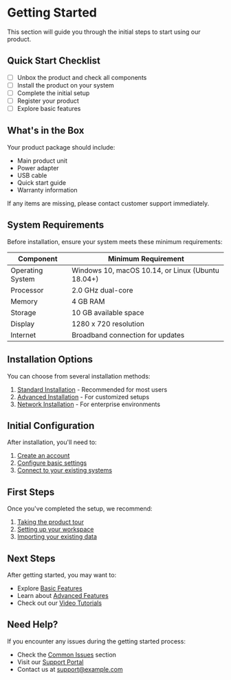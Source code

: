 # Getting Started

This section will guide you through the initial steps to start using our product.

## Quick Start Checklist

- [ ] Unbox the product and check all components
- [ ] Install the product on your system
- [ ] Complete the initial setup
- [ ] Register your product
- [ ] Explore basic features

## What's in the Box

Your product package should include:

- Main product unit
- Power adapter
- USB cable
- Quick start guide
- Warranty information

If any items are missing, please contact customer support immediately.

## System Requirements

Before installation, ensure your system meets these minimum requirements:

| Component | Minimum Requirement |
|-----------|---------------------|
| Operating System | Windows 10, macOS 10.14, or Linux (Ubuntu 18.04+) |
| Processor | 2.0 GHz dual-core |
| Memory | 4 GB RAM |
| Storage | 10 GB available space |
| Display | 1280 x 720 resolution |
| Internet | Broadband connection for updates |

## Installation Options

You can choose from several installation methods:

1. [Standard Installation](./installation.md#standard) - Recommended for most users
2. [Advanced Installation](./installation.md#advanced) - For customized setups
3. [Network Installation](./installation.md#network) - For enterprise environments

## Initial Configuration

After installation, you'll need to:

1. [Create an account](./setup.md#account)
2. [Configure basic settings](./setup.md#settings)
3. [Connect to your existing systems](./setup.md#integration)

## First Steps

Once you've completed the setup, we recommend:

1. [Taking the product tour](./first-use.md#tour)
2. [Setting up your workspace](./first-use.md#workspace)
3. [Importing your existing data](./first-use.md#import)

## Next Steps

After getting started, you may want to:

- Explore [Basic Features](../features/basic.md)
- Learn about [Advanced Features](../features/advanced.md)
- Check out our [Video Tutorials](https://example.com/tutorials)

## Need Help?

If you encounter any issues during the getting started process:

- Check the [Common Issues](../troubleshooting/common-issues.md) section
- Visit our [Support Portal](https://example.com/support)
- Contact us at support@example.com 